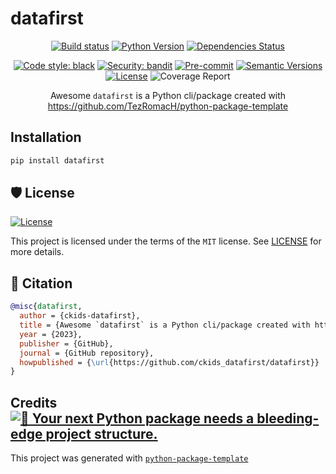 # datafirst

<div align="center">

[![Build status](https://github.com/ckids_datafirst/datafirst/workflows/build/badge.svg?branch=master&event=push)](https://github.com/ckids_datafirst/datafirst/actions?query=workflow%3Abuild)
[![Python Version](https://img.shields.io/pypi/pyversions/datafirst.svg)](https://pypi.org/project/datafirst/)
[![Dependencies Status](https://img.shields.io/badge/dependencies-up%20to%20date-brightgreen.svg)](https://github.com/ckids_datafirst/datafirst/pulls?utf8=%E2%9C%93&q=is%3Apr%20author%3Aapp%2Fdependabot)

[![Code style: black](https://img.shields.io/badge/code%20style-black-000000.svg)](https://github.com/psf/black)
[![Security: bandit](https://img.shields.io/badge/security-bandit-green.svg)](https://github.com/PyCQA/bandit)
[![Pre-commit](https://img.shields.io/badge/pre--commit-enabled-brightgreen?logo=pre-commit&logoColor=white)](https://github.com/ckids_datafirst/datafirst/blob/master/.pre-commit-config.yaml)
[![Semantic Versions](https://img.shields.io/badge/%20%20%F0%9F%93%A6%F0%9F%9A%80-semantic--versions-e10079.svg)](https://github.com/ckids_datafirst/datafirst/releases)
[![License](https://img.shields.io/github/license/ckids_datafirst/datafirst)](https://github.com/ckids_datafirst/datafirst/blob/master/LICENSE)
![Coverage Report](assets/images/coverage.svg)

Awesome `datafirst` is a Python cli/package created with https://github.com/TezRomacH/python-package-template

</div>

## Installation

```bash
pip install datafirst
```

## 🛡 License

[![License](https://img.shields.io/github/license/ckids_datafirst/datafirst)](https://github.com/ckids_datafirst/datafirst/blob/master/LICENSE)

This project is licensed under the terms of the `MIT` license. See [LICENSE](https://github.com/ckids_datafirst/datafirst/blob/master/LICENSE) for more details.

## 📃 Citation

```bibtex
@misc{datafirst,
  author = {ckids-datafirst},
  title = {Awesome `datafirst` is a Python cli/package created with https://github.com/TezRomacH/python-package-template},
  year = {2023},
  publisher = {GitHub},
  journal = {GitHub repository},
  howpublished = {\url{https://github.com/ckids_datafirst/datafirst}}
}
```

## Credits [![🚀 Your next Python package needs a bleeding-edge project structure.](https://img.shields.io/badge/python--package--template-%F0%9F%9A%80-brightgreen)](https://github.com/TezRomacH/python-package-template)

This project was generated with [`python-package-template`](https://github.com/TezRomacH/python-package-template)
